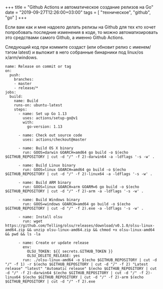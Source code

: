 +++
title = "Github Actions и автоматическое создание релизов на Go"
date = "2019-09-27T12:26:00+03:00"
tags = [
    "техническое",
    "github",
    "go"
]
+++

Если вам как и мне надоело делать релизы на Github для тех кто хочет попробовать последние изменения в коде, то можно автоматизировать это средствами самого Github, а именно Github Actions.

<!--more-->

Следующий код при коммите создаст (или обновит релиз с именем/тэгом latest) и выложит в него собранные бинарники под linux/os x/arm/windows.

```
name: Release on commit or tag
on:
  push:
    branches:
    - master
    - release/*
jobs:
  build:
    name: Build
    runs-on: ubuntu-latest
    steps:
      - name: Set up Go 1.13
        uses: actions/setup-go@v1
        with:
          go-version: 1.13

      - name: Check out source code
        uses: actions/checkout@master

      - name: Build OS X binary
        run: GOOS=darwin GOARCH=amd64 go build -o $(echo $GITHUB_REPOSITORY | cut -d "/" -f 2)-darwin64 -a -ldflags '-s -w' .
        
      - name: Build Linux binary
        run: GOOS=linux GOARCH=amd64 go build -o $(echo $GITHUB_REPOSITORY | cut -d "/" -f 2)-linux64 -a -ldflags '-s -w' .
     
      - name: Build ARM binary
        run: GOOS=linux GOARCH=arm GOARM=6 go build -o $(echo $GITHUB_REPOSITORY | cut -d "/" -f 2)-arm -a -ldflags '-s -w' .
        
      - name: Build Windows binary
        run: GOOS=windows GOARCH=amd64 go build -o $(echo $GITHUB_REPOSITORY | cut -d "/" -f 2).exe -a -ldflags '-s -w' .
        
      - name: Install olsu
        run: wget https://github.com/Telling/olsu/releases/download/v0.1.0/olsu-linux-amd64.zip && unzip olsu-linux-amd64.zip && chmod +x olsu-linux-amd64 && pwd && ls -la
        
      - name: Create or update release
        env:
          OLSU_TOKEN: ${{ secrets.GITHUB_TOKEN }}
          OLSU_DELETE_RELEASE: yes
        run: ./olsu-linux-amd64 -o $(echo $GITHUB_REPOSITORY | cut -d "/" -f 1) -r $(echo $GITHUB_REPOSITORY | cut -d "/" -f 2) "Latest release" "latest" "Automatic release" $(echo $GITHUB_REPOSITORY | cut -d "/" -f 2)-darwin64 $(echo $GITHUB_REPOSITORY | cut -d "/" -f 2)-linux64 $(echo $GITHUB_REPOSITORY | cut -d "/" -f 2)-arm $(echo $GITHUB_REPOSITORY | cut -d "/" -f 2).exe
```
